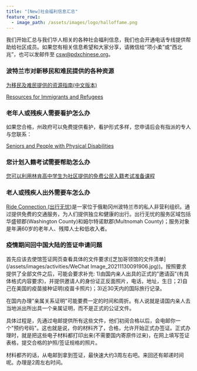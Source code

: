 ```yaml
---
title: "[New]社会福利信息汇总"
feature_row1:
  - image_path: /assets/images/logo/halloffame.png
---
```


我们开始汇总与我们华人相关的各种社会福利信息，我们也会开通电话专线提供帮助给社区成员。如果您有相关信息希望和大家分享，请微信给“项小柔”或“西北兆”，也可以发邮件至 [csw@pdxchinese.org](csw@pdxchinese.org)。

### 波特兰市对新移民和难民提供的各种资源

[为移民及难民提供的资源指南(中文版本)](https://www.portland.gov/sites/default/files/2021/welcome-week-brochure-chinese.pdf)

[Resources for Immigrants and Refugees](https://www.portland.gov/civic/immigrants/resources)

### 老年人或残疾人需要看护怎么办

如果您合格，州政府可以免费提供看护，看护形式多样，您申请后会有指派的专人与您联系：

[Seniors and People with Physical Disabilities](https://www.oregon.gov/dhs/SENIORS-DISABILITIES/SPPD/Pages/index.aspx)

### 您计划入籍考试需要帮助怎么办

[您可以利用林肯高中学生为社区提供的免费公民入籍考试准备课程](https://pdxchinese.org/resources/benefits_community/mission-citizen/)

### 老人或残疾人出外需要车怎么办

[Ride Connection (出行无忧)](https://pdxchinese.org/resources/benefits_community/ride-connection/)是一家位于俄勒冈州波特兰市的私人非营利组织。通过提供免费的交通服务，为人们提供独立和健康的出行。出行无忧的服务区域包括华盛顿郡(Washington County)和姆尔特诺默郡(Multnomah County)；服务对象是年满60岁的老年人、残障人士和低收入者。

### 疫情期间回中国大陆的签证申请问题

首先应该去使馆签证网页查看具体的文件要求([芝加哥领馆的文件清单](/assets/images/activities/WeChat Image_20211130091906.jpg))。按照要求提供了全部文件之后，可能会要求补充: 1)由国内亲人出具的正式的"邀请函"(有具体格式内容要求)，并提供邀请人的身份证正反面照片，电话，地址，生日；2)自己在美国的疫苗接种证明(疫苗卡照片)；3)近30天内的国际旅行记录。

在国内办理"亲属关系证明"可能要费一定的时间和周折。有人说就是请国内亲人去当地派出所出具一个亲属证明，而不是正式的公证文件。

具体过程是，先通过电邮提供所有这些文件，他们初阅合格以后，会电邮你一个"预约号码"。这也就是说，你的材料齐了，合格，允许开始正式办签证。正式办理时，就是把这些电子材料都打印出来(不需要国内寄原件过来)，在网上填写签证表格，提交合格的护照/签证规格的照片。

材料都齐的话，从电邮到拿到签证，最快速大约3周左右吧。来回还有邮递时间呢。办理是2周左右时间。
